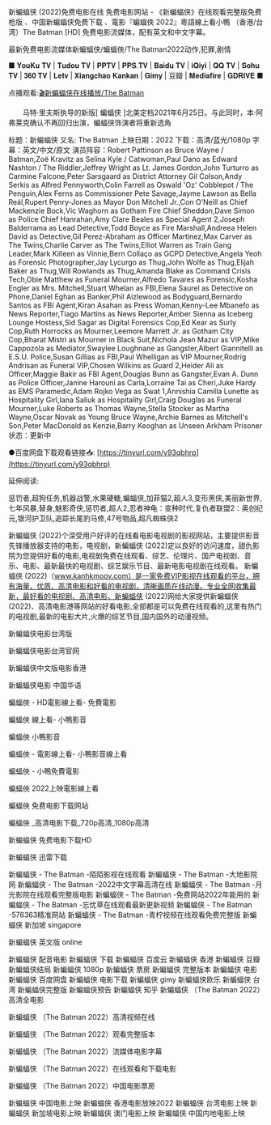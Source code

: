 新蝙蝠侠 (2022)免费电影在线
免费电影网站 - 《新蝙蝠侠》在线观看完整版免费枪版 、中国新蝙蝠侠免费下载 、電影『蝙蝠俠 2022』粵語線上看小鴨 （香港/台湾）The Batman [HD] 免费电影流媒体，配有英文和中文字幕。

最新免费电影流媒体新蝙蝠侠/蝙蝠俠/The Batman2022动作,犯罪,剧情

■ 𝐘𝐨𝐮𝐊𝐮 𝐓𝐕 | 𝐓𝐮𝐝𝐨𝐮 𝐓𝐕 | 𝐏𝐏𝐓𝐕 | 𝐏𝐏𝐒.𝐓𝐕 | 𝐁𝐚𝐢𝐝𝐮 𝐓𝐕 | 𝐢𝐐𝐢𝐲𝐢 | 𝐐𝐐 𝐓𝐕 | 𝐒𝐨𝐡𝐮 𝐓𝐕 | 𝟑𝟔𝟎 𝐓𝐕 | 𝐋𝐞𝐭𝐯 | 𝐗𝐢𝐚𝐧𝐠𝐜𝐡𝐚𝐨 𝐊𝐚𝐧𝐤𝐚𝐧 | 𝐆𝐢𝐦𝐲 | 豆瓣 | 𝐌𝐞𝐝𝐢𝐚𝐟𝐢𝐫𝐞 | 𝐆𝐃𝐑𝐈𝐕𝐄 ■

点播观看:[🎬新蝙蝠侠在线播放/The Batman](https://t.co/9LqnfWFPDs)



　　马特·里夫斯执导的新版[ 蝙蝠侠 ]北美定档2021年6月25日。与此同时，本·阿弗莱克确认不再回归出演，蝙蝠侠饰演者将重新选角

标题：新蝙蝠侠
又名: The Batman
上映日期：2022
下载：高清/蓝光/1080p
字幕：英文/中文/原文
演员阵容：Robert Pattinson as Bruce Wayne / Batman,Zoë Kravitz as Selina Kyle / Catwoman,Paul Dano as Edward Nashton / The Riddler,Jeffrey Wright as Lt. James Gordon,John Turturro as Carmine Falcone,Peter Sarsgaard as District Attorney Gil Colson,Andy Serkis as Alfred Pennyworth,Colin Farrell as Oswald 'Oz' Cobblepot / The Penguin,Alex Ferns as Commissioner Pete Savage,Jayme Lawson as Bella Reál,Rupert Penry-Jones as Mayor Don Mitchell Jr.,Con O'Neill as Chief Mackenzie Bock,Vic Waghorn as Gotham Fire Chief Sheddon,Dave Simon as Police Chief Hanrahan,Amy Clare Beales as Special Agent 2,Joseph Balderrama as Lead Detective,Todd Boyce as Fire Marshall,Andreea Helen David as Detective,Gil Perez-Abraham as Officer Martinez,Max Carver as The Twins,Charlie Carver as The Twins,Elliot Warren as Train Gang Leader,Mark Killeen as Vinnie,Bern Collaço as GCPD Detective,Angela Yeoh as Forensic Photographer,Jay Lycurgo as Thug,John Wolfe as Thug,Elijah Baker as Thug,Will Rowlands as Thug,Amanda Blake as Command Crisis Tech,Obie Matthew as Funeral Mourner,Alfredo Tavares as Forensic,Kosha Engler as Mrs. Mitchell,Stuart Whelan as FBI,Elena Saurel as Detective on Phone,Daniel Eghan as Banker,Phil Aizlewood as Bodyguard,Bernardo Santos as FBI Agent,Kiran Asahan as Press Woman,Kenny-Lee Mbanefo as News Reporter,Tiago Martins as News Reporter,Amber Sienna as Iceberg Lounge Hostess,Sid Sagar as Digital Forensics Cop,Ed Kear as Surly Cop,Ruth Horrocks as Mourner,Leemore Marrett Jr. as Gotham City Cop,Bharat Mistri as Mourner in Black Suit,Nichola Jean Mazur as VIP,Mike Cappozola as Mediator,Swaylee Loughnane as Gangster,Albert Giannitelli as E.S.U. Police,Susan Gillias as FBI,Paul Whelligan as VIP Mourner,Rodrig Andrisan as Funeral VIP,Chosen Wilkins as Guard 2,Heider Ali as Officer,Maggie Bakir as FBI Agent,Douglas Bunn as Gangster,Evan A. Dunn as Police Officer,Janine Harouni as Carla,Lorraine Tai as Cheri,Juke Hardy as EMS Paramedic,Adam Rojko Vega as Swat 1,Annishia Camilla Lunette as Hospitality Girl,Iana Saliuk as Hospitality Girl,Craig Douglas as Funeral Mourner,Luke Roberts as Thomas Wayne,Stella Stocker as Martha Wayne,Oscar Novak as Young Bruce Wayne,Archie Barnes as Mitchell's Son,Peter MacDonald as Kenzie,Barry Keoghan as Unseen Arkham Prisoner
状态：更新中

●百度网盘下载观看链接📥: [https://tinyurl.com/y93qbhrp](https://tinyurl.com/y93qbhrp)

延伸阅读:

惩罚者,超狗任务,机器战警,水果硬糖,蝙蝠侠,加菲猫2,超人3,变形黑侠,美丽新世界,七年风暴,替身,魅影奇侠,惩罚者,超人2,忍者神龟：变种时代,复仇者联盟2：奥创纪元,银河护卫队,追踪长尾豹马修,47号物品,超凡蜘蛛侠2

新蝙蝠侠 (2022)个深受用户好评的在线看电影电视剧的影视网站，主要提供影音先锋播放器支持的电影，电视剧，新蝙蝠侠 (2022)定以良好的访问速度，甜仇影院为您提供好看的电影,电视剧免费在线观看、综艺、伦理片、国产电视剧、音乐、电影、最新最快的电视剧、综艺娱乐节目、最新电影电视剧在线观看。
新蝙蝠侠 (2022)（www.kanhkmoov.com）是一家免费VIP影视在线观看的平台，拥有海量、优质、高清电影和好看的电视剧，清晰画质在线动漫。专业全网收集最新，最好看的电视剧、高清电影、新蝙蝠侠 (2022)网给大家提供新蝙蝠侠 (2022)、高清电影港等网站的好看电影,全部都是可以免费在线观看的,这里有热门的电视剧,最新的电影大片,火爆的综艺节目,国内国外的动漫视频。

新蝙蝠侠电影台湾版

新蝙蝠侠电影台湾官网

新蝙蝠侠中文版电影香港

新蝙蝠侠电影 中国华语

蝙蝠俠 - HD電影線上看- 免費電影

蝙蝠俠 線上看- 小鴨影音

蝙蝠俠 小鴨影音

蝙蝠俠 - 電影線上看- 小鴨影音線上看

蝙蝠俠 - 小鴨免費電影

蝙蝠俠 2022上映電影線上看

蝙蝠俠 免费电影下载网站

蝙蝠俠 _高清电影下载_720p高清_1080p高清

新蝙蝠侠 免费电影下载HD

新蝙蝠侠 迅雷下载

新蝙蝠侠 - The Batman -陌陌影视在线观看
新蝙蝠侠 - The Batman -大地影院网
新蝙蝠侠 - The Batman -2022中文字幕高清在线
新蝙蝠侠 - The Batman -月光影院在线观看完整版电影
新蝙蝠侠 - The Batman -免费网站2022年能用的
新蝙蝠侠 - The Batman -忘忧草在线观看最新更新视频
新蝙蝠侠 - The Batman -576363精准网站
新蝙蝠侠 - The Batman -青柠视频在线观看免费完整版
新蝙蝠侠 新加坡 singapore

新蝙蝠侠 英文版 online

新蝙蝠侠 配音电影
新蝙蝠侠 下载
新蝙蝠侠 百度云
新蝙蝠侠 香港
新蝙蝠侠 豆瓣
新蝙蝠侠结局
新蝙蝠侠 1080p
新蝙蝠侠 票房
新蝙蝠侠 完整版本
新蝙蝠侠 电影
新蝙蝠侠 百度网盘
新蝙蝠侠 电影下载
新蝙蝠侠 gimy
新蝙蝠侠欧乐
新蝙蝠侠 台湾
新蝙蝠侠完整版
新蝙蝠侠预告
新蝙蝠侠 知乎
新蝙蝠侠 （The Batman 2022）高清全电影

新蝙蝠侠 （The Batman 2022）高清视频在线

新蝙蝠侠 （The Batman 2022）观看完整版本

新蝙蝠侠 （The Batman 2022）流媒体电影字幕

新蝙蝠侠 （The Batman 2022）在线观看和下载电影

新蝙蝠侠 （The Batman 2022）中国电影票房

新蝙蝠侠 中国电影上映
新蝙蝠侠 香港电影放映2022
新蝙蝠侠 台湾电影上映
新蝙蝠侠 新加坡电影上映
新蝙蝠侠 澳门电影上映
新蝙蝠侠 中国内地电影上映
